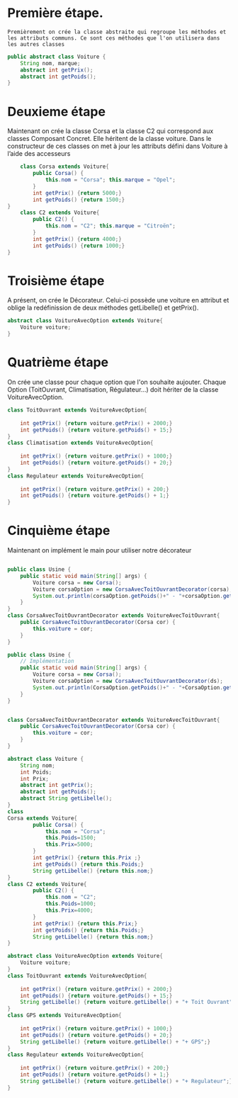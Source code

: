 # Première étape.

    Premièrement on crée la classe abstraite qui regroupe les méthodes et les attributs communs. Ce sont ces méthodes que l'on utilisera dans les autres classes
    
```java Runnable
public abstract class Voiture {
	String nom, marque; 
	abstract int getPrix();
	abstract int getPoids();
}
```

# Deuxieme étape 

Maintenant on crée la classe Corsa et la classe C2 qui correspond aux classes Composant Concret. Elle héritent de la classe voiture. Dans le constructeur de ces classes on met à jour les attributs défini dans Voiture à l’aide des accesseurs

```java Runnable
    class Corsa extends Voiture{
    	public Corsa() {
    		this.nom = "Corsa"; this.marque = "Opel";
    	}	
    	int getPrix() {return 5000;}	
    	int getPoids() {return 1500;}	
}
    class C2 extends Voiture{
    	public C2() {
    		this.nom = "C2"; this.marque = "Citroën";
    	}	
    	int getPrix() {return 4000;}	
    	int getPoids() {return 1000;}	
}
```
# Troisième étape 

A présent, on crée le Décorateur. Celui-ci possède une voiture en attribut et oblige la redéfinission de deux méthodes getLibelle() et getPrix(). 
    
```java Runnable
abstract class VoitureAvecOption extends Voiture{
	Voiture voiture;
}
```
# Quatrième étape

 On crée une classe pour chaque option que l'on souhaite aujouter. Chaque Option (ToitOuvrant, Climatisation, Régulateur...) doit hériter de la classe VoitureAvecOption.

```java Runnable
class ToitOuvrant extends VoitureAvecOption{
	
	int getPrix() {return voiture.getPrix() + 2000;}
	int getPoids() {return voiture.getPoids() + 15;}	
}
class Climatisation extends VoitureAvecOption{
	
	int getPrix() {return voiture.getPrix() + 1000;}
	int getPoids() {return voiture.getPoids() + 20;}	
}
class Regulateur extends VoitureAvecOption{
	
	int getPrix() {return voiture.getPrix() + 200;}
	int getPoids() {return voiture.getPoids() + 1;}	
}
```
# Cinquième étape 

Maintenant on implément le main pour utiliser notre décorateur
    
```java Runnable

public class Usine {
    public static void main(String[] args) {
		Voiture corsa = new Corsa();
		Voiture corsaOption = new CorsaAvecToitOuvrantDecorator(corsa);
		System.out.println(corsaOption.getPoids()+" - "+corsaOption.getPrix());
	}
}
class CorsaAvecToitOuvrantDecorator extends VoitureAvecToitOuvrant{
	public CorsaAvecToitOuvrantDecorator(Corsa cor) {
		this.voiture = cor;
	}
}
```

```java runnable
public class Usine {
	// Implémentation
	public static void main(String[] args) {
		Voiture corsa = new Corsa();
		Voiture corsaOption = new CorsaAvecToitOuvrantDecorator(ds);
		System.out.println(CorsaOption.getPoids()+" - "+CorsaOption.getPrix());
	}
}


class CorsaAvecToitOuvrantDecorator extends VoitureAvecToitOuvrant{
	public CorsaAvecToitOuvrantDecorator(Corsa cor) {
		this.voiture = cor;
	}
}

abstract class Voiture {
	String nom;
	int Poids;
	int Prix;
	abstract int getPrix();
	abstract int getPoids();
	abstract String getLibelle();
}
class 
Corsa extends Voiture{
    	public Corsa() {
    		this.nom = "Corsa";
    		this.Poids=1500;
    		this.Prix=5000;
    	}	
    	int getPrix() {return this.Prix ;}	
    	int getPoids() {return this.Poids;}	
    	String getLibelle() {return this.nom;}
}
class C2 extends Voiture{
    	public C2() {
    		this.nom = "C2";
    		this.Poids=1000;
    		this.Prix=4000;
    	}	
    	int getPrix() {return this.Prix;}	
    	int getPoids() {return this.Poids;}
    	String getLibelle() {return this.nom;}
}

abstract class VoitureAvecOption extends Voiture{
	Voiture voiture;
}	
class ToitOuvrant extends VoitureAvecOption{
	
	int getPrix() {return voiture.getPrix() + 2000;}
	int getPoids() {return voiture.getPoids() + 15;}
	String getLibelle() {return voiture.getLibelle() + "+ Toit Ouvrant";}
}
class GPS extends VoitureAvecOption{
	
	int getPrix() {return voiture.getPrix() + 1000;}
	int getPoids() {return voiture.getPoids() + 20;}
	String getLibelle() {return voiture.getLibelle() + "+ GPS";}
}
class Regulateur extends VoitureAvecOption{
	
	int getPrix() {return voiture.getPrix() + 200;}
	int getPoids() {return voiture.getPoids() + 1;}
	String getLibelle() {return voiture.getLibelle() + "+ Regulateur";}
}

```


